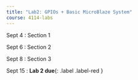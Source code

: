 ```yaml
---
title: "Lab2: GPIOs + Basic MicroBlaze System"
course: 4114-labs
---
```


Sept 4
: Section 1

Sept 6
: Section 2

Sept 8
: Section 3

Sept 15
: **Lab 2 due**{: .label .label-red }
